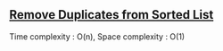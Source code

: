 # [](https://leetcode.com/problems/remove-duplicates-from-sorted-list/description/)

## [Remove Duplicates from Sorted List](des1)
Time complexity : O(n), Space complexity : O(1)
